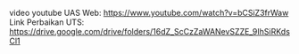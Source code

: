 video youtube UAS Web: https://www.youtube.com/watch?v=bCSiZ3frWaw  
Link Perbaikan UTS: https://drive.google.com/drive/folders/16dZ_ScCzZaWANevSZZE_9IhSiRKdsCl1    
